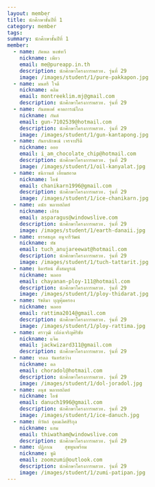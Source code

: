 ```yaml
---
layout: member
title: นักศึกษาชั้นปีที่ 1
category: member
tags:
summary: นักศึกษาชั้นปีที่ 1
member:
  - name: ภัคพล พงษ์ทวี
    nickname: เพียว
    email: me@pureapp.in.th
    description: นักศึกษาโครงการพสวท. รุ่นที่ 29
    image: /images/student/1/pure-pakkapon.jpg
  - name: มนตรี ใจดี
    nickname: คลิม
    email: montreeklim.mj@gmail.com
    description: นักศึกษาโครงการพสวท. รุ่นที่ 29
  - name: กันตพงศ์ คาดการณ์ไกล
    nickname: กันต์
    email: gun-7102539@hotmail.com
    description: นักศึกษาโครงการพสวท. รุ่นที่ 29
    image: /images/student/1/gun-kantapong.jpg
  - name: กันยาลักษณ์ เจรจาปรีดี
    nickname: ออย
    email: i_am_chocolate_chip@hotmail.com
    description: นักศึกษาโครงการพสวท. รุ่นที่ 29
    image: /images/student/1/oil-kanyalat.jpg
  - name: ชนิกานต์ เอี่ยมสอาด
    nickname: ไอซ์
    email: chanikarn1996@gmail.com
    description: นักศึกษาโครงการพสวท. รุ่นที่ 29
    image: /images/student/1/ice-chanikarn.jpg
  - name: ดนัย พลายสถิตย์
    nickname: เอิร์ธ
    email: asparagus@windowslive.com
    description: นักศึกษาโครงการพสวท. รุ่นที่ 29
    image: /images/student/1/earth-danaii.jpg
  - name: ธรรศธฤต อนุจารีวัฒน์
    nickname: ทัช
    email: tuch_anujareewat@hotmail.com
    description: นักศึกษาโครงการพสวท. รุ่นที่ 29
    image: /images/student/1/tuch-tattarit.jpg
  - name: ธิดารัตน์ ตั๊งสมบูรณ์
    nickname: พลอย
    email: chayanan-ploy-111@hotmail.com
    description: นักศึกษาโครงการพสวท. รุ่นที่ 29
    image: /images/student/1/ploy-thidarat.jpg
  - name: รัชติมา บุญคุ้มครอง
    nickname: พลอย
    email: rattima2014@gmail.com
    description: นักศึกษาโครงการพสวท. รุ่นที่ 29
    image: /images/student/1/ploy-rattima.jpg
  - name: ศราวุฒิ เปล่งเจริญศิริชัย
    nickname: แจ๊ค
    email: jackwizard311@gmail.com
    description: นักศึกษาโครงการพสวท. รุ่นที่ 29
  - name: จรดล จันทร์สว่าง
    nickname: ดล
    email: choradol@hotmail.com
    description: นักศึกษาโครงการพสวท. รุ่นที่ 29
    image: /images/student/1/dol-joradol.jpg
  - name: ดนุช พลายสถิตย์
    nickname: ไอซ์
    email: danuch1996@gmail.com
    description: นักศึกษาโครงการพสวท. รุ่นที่ 29
    image: /images/student/1/ice-danuch.jpg
  - name: ทิวัตถ์ อุดมเลิศสิริกุล
    nickname: แฮม
    email: thiwatham@windowslive.com
    description: นักศึกษาโครงการพสวท. รุ่นที่ 29
  - name: ปฏิภาณ	สุขพูนพร้อม
    nickname: ซูมิ
    email: zoomzumi@outlook.com
    description: นักศึกษาโครงการพสวท. รุ่นที่ 29
    image: /images/student/1/zumi-patipan.jpg
---
```

